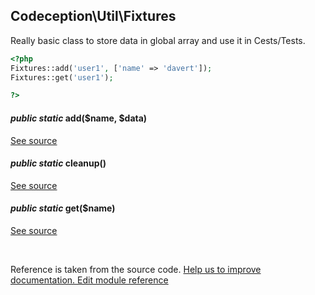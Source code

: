
## Codeception\Util\Fixtures



Really basic class to store data in global array and use it in Cests/Tests.

```php
<?php
Fixtures::add('user1', ['name' => 'davert']);
Fixtures::get('user1');

?>
```


#### *public static* add($name, $data) 

[See source](https://github.com/Codeception/Codeception/blob/2.0/src/Codeception/Util/Fixtures.php#L21)

#### *public static* cleanup() 

[See source](https://github.com/Codeception/Codeception/blob/2.0/src/Codeception/Util/Fixtures.php#L35)

#### *public static* get($name) 

[See source](https://github.com/Codeception/Codeception/blob/2.0/src/Codeception/Util/Fixtures.php#L26)
<p>&nbsp;</p><div class="alert alert-warning">Reference is taken from the source code. <a href="https://github.com/Codeception/Codeception/blob/2.0/src/Codeception/Util/Fixtures.php">Help us to improve documentation. Edit module reference</a></div>
